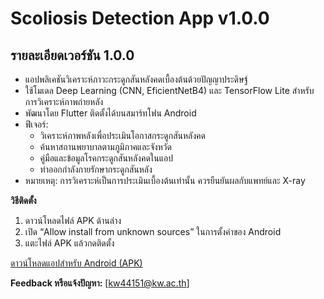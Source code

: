 # Scoliosis Detection App v1.0.0
## รายละเอียดเวอร์ชัน 1.0.0

- แอปพลิเคชันวิเคราะห์ภาวะกระดูกสันหลังคดเบื้องต้นด้วยปัญญาประดิษฐ์
- ใช้โมเดล Deep Learning (CNN, EficientNetB4) และ TensorFlow Lite สำหรับการวิเคราะห์ภาพถ่ายหลัง
- พัฒนาโดย Flutter ติดตั้งได้บนสมาร์ทโฟน Android
- ฟีเจอร์:
  - วิเคราะห์ภาพหลังเพื่อประเมินโอกาสกระดูกสันหลังคด
  - ค้นหาสถานพยาบาลตามภูมิภาคและจังหวัด
  - คู่มือและข้อมูลโรคกระดูกสันหลังคดในแอป
  - ท่าออกกำลังกายรักษากระดูกสันหลัง
- หมายเหตุ: การวิเคราะห์เป็นการประเมินเบื้องต้นเท่านั้น ควรยืนยันผลกับแพทย์และ X-ray

**วิธีติดตั้ง**
1. ดาวน์โหลดไฟล์ APK ด้านล่าง
2. เปิด “Allow install from unknown sources” ในการตั้งค่าของ Android
3. แตะไฟล์ APK แล้วกดติดตั้ง

[ดาวน์โหลดแอปสำหรับ Android (APK)](https://github.com/P-cy/Release-Scoliosis-Detection-App/releases/download/v1.0.0/ScoliosisDetection.apk)


**Feedback หรือแจ้งปัญหา:** [kw44151@kw.ac.th]

